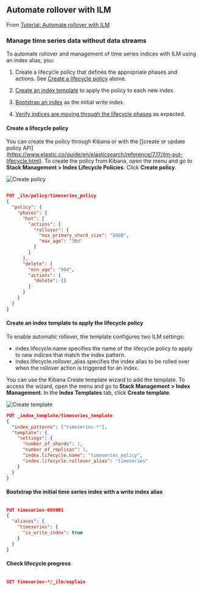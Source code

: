 ## Automate rollover with ILM

From [Tutorial: Automate rollover with ILM](https://www.elastic.co/guide/en/elasticsearch/reference/7.17/getting-started-index-lifecycle-management.html#manage-time-series-data-without-data-streams)

### Manage time series data without data streams

To automate rollover and management of time series indices with ILM using an index alias, you:

1. Create a lifecycle policy that defines the appropriate phases and actions. See [Create a lifecycle policy](https://www.elastic.co/guide/en/elasticsearch/reference/7.17/getting-started-index-lifecycle-management.html#ilm-gs-create-policy) above.

2. [Create an index template](https://www.elastic.co/guide/en/elasticsearch/reference/7.17/getting-started-index-lifecycle-management.html#ilm-gs-alias-apply-policy) to apply the policy to each new index.

3. [Bootstrap an index](https://www.elastic.co/guide/en/elasticsearch/reference/7.17/getting-started-index-lifecycle-management.html#ilm-gs-alias-bootstrap) as the initial write index.

4. [Verify indices are moving through the lifecycle phases](https://www.elastic.co/guide/en/elasticsearch/reference/7.17/getting-started-index-lifecycle-management.html#ilm-gs-alias-check-progress) as expected.

#### Create a lifecycle policy

You can create the policy through Kibana or with the []create or update policy API](https://www.elastic.co/guide/en/elasticsearch/reference/7.17/ilm-put-lifecycle.html). 
To create the policy from Kibana, open the menu and go to **Stack Management > Index Lifecycle Policies**. Click **Create policy**.

![Create policy](create-policy.png)

```json

PUT _ilm/policy/timeseries_policy
{
  "policy": {
    "phases": {
      "hot": {                                
        "actions": {
          "rollover": {
            "max_primary_shard_size": "50GB", 
            "max_age": "30d"
          }
        }
      },
      "delete": {
        "min_age": "90d",                     
        "actions": {
          "delete": {}                        
        }
      }
    }
  }
}

```

#### Create an index template to apply the lifecycle policy

To enable automatic rollover, the template configures two ILM settings:

- index.lifecycle.name specifies the name of the lifecycle policy to apply to new indices that match the index pattern.
- index.lifecycle.rollover_alias specifies the index alias to be rolled over when the rollover action is triggered for an index.

You can use the Kibana Create template wizard to add the template. To access the wizard, open the menu and go to **Stack Management > Index Management**. In the **Index Templates** tab, click **Create template**.

![Create template](create-template-wizard.png)

```json
PUT _index_template/timeseries_template
{
  "index_patterns": ["timeseries-*"],                 
  "template": {
    "settings": {
      "number_of_shards": 1,
      "number_of_replicas": 1,
      "index.lifecycle.name": "timeseries_policy",      
      "index.lifecycle.rollover_alias": "timeseries"    
    }
  }
}

```

#### Bootstrap the initial time series index with a write index alias

```json

PUT timeseries-000001
{
  "aliases": {
    "timeseries": {
      "is_write_index": true
    }
  }
}

```

#### Check lifecycle progress

```json

GET timeseries-*/_ilm/explain

```

